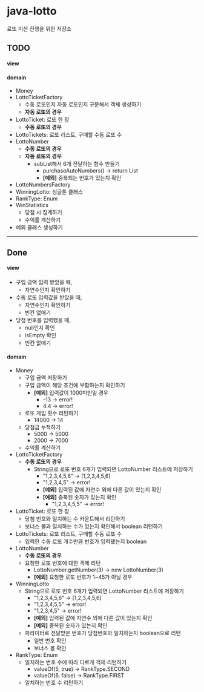 # java-lotto
로또 미션 진행을 위한 저장소


## TODO
#### view
#### domain
* Money
* LottoTicketFactory
    * 수동 로또인지 자동 로또인지 구분해서 객체 생성하기
    * **자동 로또의 경우**
* LottoTicket: 로또 한 장
    * **수동 로또의 경우**
* LottoTickets: 로또 리스트, 구매할 수동 로또 수
* LottoNumber
    * **수동 로또의 경우**
    * **자동 로또의 경우**
        * subList해서 6개 전달하는 함수 만들기
            * purchaseAutoNumbers() -> return List<LottoNumber>
            * **[예외]** 중복되는 번호가 있는지 확인
* LottoNumbersFactory
* WinningLotto: 싱글톤 클래스
* RankType: Enum
* WinStatistics
    * 당첨 시 집계하기
    * 수익률 계산하기
* 예외 클래스 생성하기

---
## Done
#### view
* 구입 금액 입력 받았을 때,
    * 자연수인지 확인하기
* 수동 로또 입력값을 받았을 때,
    * 자연수인지 확인하기
    * 빈칸 없애기
* 당첨 번호를 입력했을 때,
    * null인지 확인
    * isEmpty 확인
    * 빈칸 없애기
#### domain
* Money
    * 구입 금액 저장하기
    * 구입 금액이 해당 조건에 부합하는지 확인하기
        * **[예외]** 입력값이 1000미만일 경우
            * -13 -> error!
            * 4.4 -> error!
    * 로또 게임 횟수 리턴하기
        * 14000 -> 14
    * 당첨금 누적하기
        * 5000 -> 5000
        * 2000 -> 7000
    * 수익률 계산하기
* LottoTicketFactory
    * **수동 로또의 경우**
        * String으로 로또 번호 6개가 입력되면 LottoNumber 리스트에 저장하기
            * "1,2,3,4,5,6" -> [1,2,3,4,5,6]
            * "1,2,3,4,5" -> error!
            * **[예외]** 입력된 값에 자연수 외에 다른 값이 있는지 확인
            * **[예외]** 중복된 숫자가 있는지 확인
                * "1,2,3,4,5,5" -> error!
* LottoTicket: 로또 한 장
    * 당첨 번호와 일치하는 수 카운트해서 리턴하기
    * 보너스 볼과 일치하는 수가 있는지 확인해서 boolean 리턴하기
* LottoTickets: 로또 리스트, 구매할 수동 로또 수
    * 입력한 수동 로또 개수만큼 번호가 입력됐는지 boolean
* LottoNumber
    * **수동 로또의 경우**
    * 요청한 로또 번호에 대한 객체 리턴
        * LottoNumber.getNumber(3) -> new LottoNumber(3)
        * **[예외]** 요청한 로또 번호가 1~45가 아닐 경우
* WinningLotto
    * String으로 로또 번호 6개가 입력되면 LottoNumber 리스트에 저장하기
        * "1,2,3,4,5,6" -> [1,2,3,4,5,6]
        * "1,2,3,4,5,5" -> error!
        * "1,2,3,4,5" -> error!
        * **[예외]** 입력된 값에 자연수 외에 다른 값이 있는지 확인
        * **[예외]** 중복된 숫자가 있는지 확인
    * 파라미터로 전달받은 번호가 당첨번호와 일치하는지 boolean으로 리턴
        * 일반 번호 확인
        * 보너스 볼 확인
* RankType: Enum
    * 일치하는 번호 수에 따라 다르게 객체 리턴하기
        * valueOf(5, true) -> RankType.SECOND
        * valueOf(6, false) -> RankType.FIRST
    * 일치하는 번호 수 리턴하기 